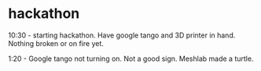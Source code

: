 # hackathon

10:30 - starting hackathon. Have google tango and 3D printer in hand. Nothing broken or on fire yet. 

1:20 - Google tango not turning on. Not a good sign. Meshlab made a turtle. 
